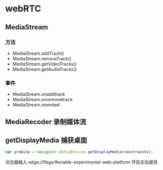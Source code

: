 # webRTC

## MediaStream

### 方法

- MediaStream.addTrack()
- MediaStream.removeTrack()
- MediaStream.getVideoTracks()
- MediaStream.getAudioTracks()

### 事件

- MediaStream.onaddtrack
- MediaStream.onremovetrack
- MediaStream.onended

## MediaRecoder 录制媒体流

## getDisplayMedia 捕获桌面

```js
var promise = navigator.mediaDevices.getDisplayMedia(constraints);
```

浏览器输入 edge://flags/#enable-experimental-web-platform 开启实验属性

